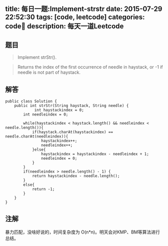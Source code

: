 title: 每日一题:Implement-strstr
date: 2015-07-29 22:52:30
tags: [code, leetcode]
categories: code
description: 每天一道Leetcode
---

## 题目

>Implement strStr().

>Returns the index of the first occurrence of needle in haystack, or -1 if needle is not part of haystack.


## 解答


```
public class Solution {
    public int strStr(String haystack, String needle) {
             int haystackindex = 0;
        int needleindex = 0;
        
        while(haystackindex < haystack.length() && needleindex < needle.length()){
            if(haystack.charAt(haystackindex) == needle.charAt(needleindex)){
                haystackindex++;
                needleindex++;
            }else{
                haystackindex = haystackindex - needleindex + 1;
                needleindex = 0;
            }
        }
        if(needleindex > needle.length() - 1) {
            return haystackindex - needle.length();
        }
        else{
            return -1;
        }
    }
}
```

## 注解

暴力匹配，没啥好说的，时间复杂度为 O(n*n)。明天会对KMP、BM等算法进行总结。

